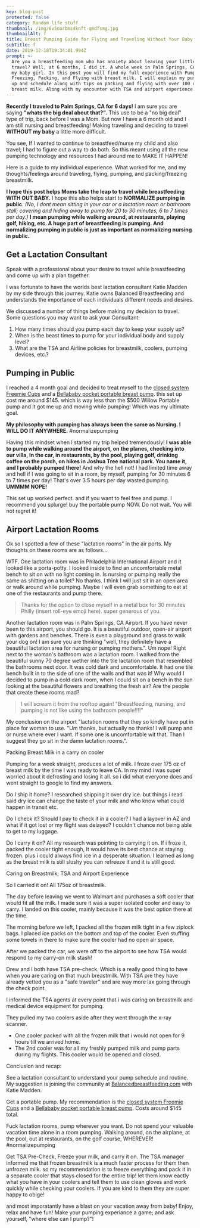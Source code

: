 ```yaml
---
key: blog-post
protected: false
category: Random life stuff
thumbnail: /img/6v5norbms4knft-qmdfsmg.jpg
thumbnailAlt: f
title: Breast Pumping Guide for Flying and Traveling Without Your Baby
subTitle: f
date: 2019-12-18T19:34:01.994Z
prompt: >-
  Are you a breastfeeding mom who has anxiety about leaving your little one to
  travel? Well, at 6 months, I did it. A whole week in Palm Springs, CA with out
  my baby girl. In this post you will find my full experience with Pumping,
  Freezing, Packing, and Flying with breast milk. I will explain my pumping set
  up and schedule along with tips on packing and flying with over 100 oz of
  breast milk. Along with my encounter with TSA and airport experience.
---
```

**Recently I traveled to Palm Springs, CA for 6 days!** I am sure you are saying **"whats the big deal about that?".** This use to be a "no big deal" type of trip, back before I was a Mom. But now I have a 6 month old and I am still nursing and breastfeeding! Making traveling and deciding to travel **WITHOUT my baby** a little more difficult. 

You see, If I wanted to continue to breastfeed/nurse my child and also travel; I had to figure out a way to do both. So this meant using all the new pumping technology and resources I had around me to MAKE IT HAPPEN!

Here is a guide to my individual experience. What worked for me, and my thoughts/feelings around traveling, flying, pumping, and packing/freezing breastmilk. 

**I hope this post helps Moms take the leap to travel while breastfeeding WITH OUT BABY.**  I hope this also helps start to **NORMALIZE pumping in public**. _(No, I dont mean sitting in your car or a lactation room or bathroom stall; covering and hiding away to pump for 20 to 30 minutes, 6 to 7 times per day.)_ **I mean pumping while walking around, at restaurants, playing golf, hiking, etc. A huge part of breastfeeding is pumping. And normalizing pumping in public is just as important as normalizing nursing in public.**

## Get a Lactation Consultant

Speak with a professional about your desire to travel while breastfeeding and come up with a plan together. 

I was fortunate to have the worlds best lactation consultant Katie Madden by my side through this journey. Katie owns Balanced Breastfeeding and understands the importance of each individuals different needs and desires. 

We discussed a number of things before making my decision to travel. Some questions you may want to ask your Consultant:

1. How many times should you pump each day to keep your supply up? 
2. When is the beast times to pump for your individual body and supply level? 
3. What are the TSA and Airline policies for breastmilk, coolers, pumping devices, etc.?

## Pumping in Public

I reached a 4 month goal and decided to treat myself to the [closed system Freemie Cups](https://freemie.com/collections/freemie-cups-for-your-pump/products/freemie-closed-system-collection-cup-set) and a [Bellababy pocket portable breast pump](https://www.amazon.com/Bellababy-Electric-Hanging-Adpaters-Changers/dp/B07TD4P8DS/ref=sr_1_1_sspa?crid=3MSLBYBYJDV9M&keywords=bellababy+pump&qid=1577721990&sprefix=bellababy%2Caps%2C131&sr=8-1-spons&psc=1&spLa=ZW5jcnlwdGVkUXVhbGlmaWVyPUExMlZINUQ5MDVLNFIwJmVuY3J5cHRlZElkPUEwMTE2OTQzRDdLVjJNRzFIOE5CJmVuY3J5cHRlZEFkSWQ9QTAxNTI4NDZQUU4wVzVGQjc3NjImd2lkZ2V0TmFtZT1zcF9hdGYmYWN0aW9uPWNsaWNrUmVkaXJlY3QmZG9Ob3RMb2dDbGljaz10cnVl). this set up cost me around $145. which is way less than the $500 Willow Portable pump and it got me up and moving while pumping! Which was my ultimate goal.

**My philosophy with pumping has always been the same as Nursing. I WILL DO IT ANYWHERE.** #normalizepumping

Having this mindset when I started my trip helped tremendously! **I was able to pump while walking around the airport, on the planes, checking into our villa, In the car, in restaurants, by the pool, playing golf, drinking coffee on the porch, on hikes in Joshua Tree national park. You name it, and I probably pumped there!** And why the hell not! I had limited time away and hell if I was going to sit in a room, by myself, pumping for 30 minutes 6 to 7 times per day! That's over 3.5 hours per day wasted pumping. **UMMMM NOPE!**

This set up worked perfect. and if you want to feel free and pump. I recommend you splurge! buy the portable pump NOW. Do not wait. You will not regret it!

## Airport Lactation Rooms

Ok so I spotted a few of these "lactation rooms" in the air ports. My thoughts on these rooms are as follows...

WTF. One lactation room was in Philadelphia International Airport and it looked like a porta-potty. I looked inside to find an uncomfortable metal bench to sit on with no light coming in. Is nursing or pumping really the same as shitting on a toilet? No thanks. I think I will just sit in an open area or walk around while pumping. Maybe I will even grab something to eat at one of the restaurants and pump there. 

> Thanks for the option to close myself in a metal box for 30 minutes Philly (insert roll-eye emoji here). super generous of you.

Another lactation room was in Palm Springs, CA Airport. If you have never been to this airport, you should go. It is a beautiful outdoor, open-air airport with gardens and benches. There is even a playground and grass to walk your dog on! I am sure you are thinking "well, they definitely have a beautiful lactation area for nursing or pumping mothers.". Um nope! Right next to the woman's bathroom was a lactation room. I walked from the beautiful sunny 70 degree wether into the tile lactation room that resembled the bathrooms next door. It was cold dark and uncomfortable. It had one tile bench built in to the side of one of the walls and that was it! Why would I decided to pump in a cold dark room, when I could sit on a bench in the sun looking at the beautiful flowers and breathing the fresh air? Are the people that create these rooms mad? 

> I will scream it from the rooftop again! "Breastfeeding, nursing, and pumping is not like using the bathroom people!!!!"

My conclusion on the airport "lactation rooms that they so kindly have put in place for woman to use. "Um thanks, but actually no thanks! I will pump and or nurse where ever I want. If some one is uncomfortable wit that. Than I suggest they go sit in the damn lactation rooms.".

Packing Breast Milk in a carry on cooler

Pumping for a week straight, produces a lot of milk. I froze over 175 oz of breast milk by the time I was ready to leave CA. In my mind i was super worried about it defrosting and losing it all. so i did what everyone does and went straight to google to find my answers.

Do I ship it home? I researched shipping it over dry ice. but things i read said dry ice can change the taste of your milk and who know what could happen in transit etc. 

Do I check it?  Should I pay to check it in a cooler? I had a layover in AZ and what if it got lost or my flight was delayed? I couldn't chance not being able to get to my luggage.

Do I carry it on? All my research was pointing to carrying it on. If i froze it, packed the cooler tight enough, It would have its best chance at staying frozen. plus i could always find ice in a desperate situation. I learned as long as the breast milk is still slushy you can refreeze it and it is still good.

Caring on Breastmilk; TSA and Airport Experience

So I carried it on! All 175oz of breastmilk.

The day before leaving we went to Walmart and purchases a soft cooler that would fit all the milk. I made sure it was a super isolated cooler and easy to carry. I landed on this cooler, mainly because it was the best option there at the time. 

The morning before we left, I packed all the frozen milk tight in a few ziplock bags. I placed ice packs on the bottom and top of the cooler. Even stuffing some towels in there to make sure the cooler had no open air space. 

After we packed the car, we were off to the airport to see how TSA would respond to my carry-on milk stash!

Drew and I both have TSA pre-check. Which is a really good thing to have when you are caring on that much breastmilk. With TSA pre they have already vetted you as a "safe traveler" and are way more lax going through the check point.

I informed the TSA agents at every point that i was caring on breastmilk and medical device equipment for pumping. 

They pulled my two coolers aside after they went through the x-ray scanner. 

* One cooler packed with all the frozen milk that i would not open for 9 hours till we arrived home. 
* The 2nd cooler was for all my freshly pumped milk and pump parts during my flights. This cooler would be opened and closed.



Conclusion and recap:

See a lactation consultant to understand your pump schedule and routine. My suggestion is joining the community at [Balancedbreastfeeding.com](https://balancedbreastfeeding.com/) with Katie Madden.

Get a portable pump. My recommendation is the [closed system Freemie Cups](https://freemie.com/collections/freemie-cups-for-your-pump/products/freemie-closed-system-collection-cup-set) and a [Bellababy pocket portable breast pump](https://www.amazon.com/Bellababy-Electric-Hanging-Adpaters-Changers/dp/B07TD4P8DS/ref=sr_1_1_sspa?crid=3MSLBYBYJDV9M&keywords=bellababy+pump&qid=1577721990&sprefix=bellababy%2Caps%2C131&sr=8-1-spons&psc=1&spLa=ZW5jcnlwdGVkUXVhbGlmaWVyPUExMlZINUQ5MDVLNFIwJmVuY3J5cHRlZElkPUEwMTE2OTQzRDdLVjJNRzFIOE5CJmVuY3J5cHRlZEFkSWQ9QTAxNTI4NDZQUU4wVzVGQjc3NjImd2lkZ2V0TmFtZT1zcF9hdGYmYWN0aW9uPWNsaWNrUmVkaXJlY3QmZG9Ob3RMb2dDbGljaz10cnVl). Costs around $145 total.  

Fuck lactation rooms, pump wherever you want. Do not spend your valuable vacation time alone in a room pumping. Walking around, on the airplane, at the pool, out at restaurants, on the golf course, WHEREVER! #normalizepumping 

Get TSA Pre-Check, Freeze your milk, and carry it on. The TSA manager informed me that frozen breastmilk is a much faster process for them then unfrozen milk. so my recommendation is to freeze everything and pack it in a separate cooler that stays closed for the entire trip! let them know eactly what you have in your coolers and tell them to use clean gloves and work quickly while checking your coolers. If you are kind to them they are super happy to obige!

and most imporatantly have a blast on your vacation away from baby! Enjoy, relax and have fun! Make your pumping experiance a game; and ask yourself, "where else can I pump?"!
